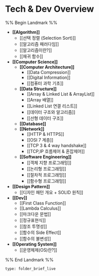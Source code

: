 # Tech & Dev Overview

%% Begin Landmark %%
- **[[Algorithm]]**
	- [[선택 정렬 (Selection Sort)]]
	- [[알고리즘 패러다임]]
	- [[알고리즘이란?]]
	- [[재귀 함수]]
- **[[Computer Science]]**
	- **[[Computer Architecture]]**
		- [[Data Compression]]
		- [[Digital Information]]
		- [[컴퓨터 과학 기초]]
	- **[[Data Structure]]**
		- [[Array & Linked List & ArrayList]]
		- [[Array 배열]]
		- [[Linked List 연결 리스트]]
		- [[데이터 구조와 알고리즘]]
		- [[선형 데이터 구조]]
	- **[[Database]]**
	- **[[Network]]**
		- [[HTTP & HTTPS]]
		- [[OSI 7 계층]]
		- [[TCP 3 & 4 way handshake]]
		- [[TCP,IP 흐름제어 & 혼잡제어]]
	- **[[Software Engineering]]**
		- [[객체 지향 프로그래밍]]
		- [[논리형 프로그래밍]]
		- [[절차적 프로그래밍]]
		- [[함수형 프로그래밍]]
- **[[Design Pattern]]**
	- [[디자인 패턴 개요 + SOLID 원칙]]
- **[[Dev]]**
	- [[First Class Function]]
	- [[Lambda Calculus]]
	- [[마크다운 문법]]
	- [[정규표현식]]
	- [[참조 투명성]]
	- [[함수의 Side Effect]]
	- [[함수의 불변성]]
- **[[Operating System]]**
	- [[운영체제(OS)란?]]

%% End Landmark %%


```ccard
type: folder_brief_live
```

